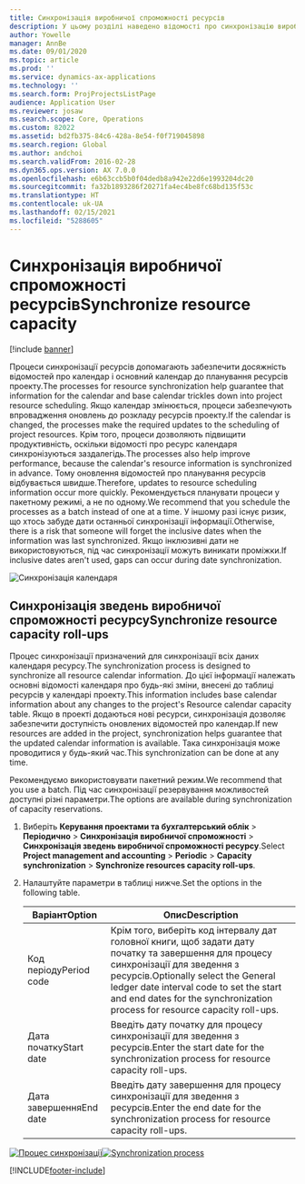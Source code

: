 ```yaml
---
title: Синхронізація виробничої спроможності ресурсів
description: У цьому розділі наведено відомості про синхронізацію виробничої спроможності ресурсу за різними календарями та проектами.
author: Yowelle
manager: AnnBe
ms.date: 09/01/2020
ms.topic: article
ms.prod: ''
ms.service: dynamics-ax-applications
ms.technology: ''
ms.search.form: ProjProjectsListPage
audience: Application User
ms.reviewer: josaw
ms.search.scope: Core, Operations
ms.custom: 82022
ms.assetid: bd2fb375-84c6-428a-8e54-f0f719045898
ms.search.region: Global
ms.author: andchoi
ms.search.validFrom: 2016-02-28
ms.dyn365.ops.version: AX 7.0.0
ms.openlocfilehash: e6b63ccb5b0f04dedb8a942e22d6e1993204dc20
ms.sourcegitcommit: fa32b1893286f20271fa4ec4be8fc68bd135f53c
ms.translationtype: HT
ms.contentlocale: uk-UA
ms.lasthandoff: 02/15/2021
ms.locfileid: "5288605"
---
```

# <a name="synchronize-resource-capacity"></a><span data-ttu-id="48075-103">Синхронізація виробничої спроможності ресурсів</span><span class="sxs-lookup"><span data-stu-id="48075-103">Synchronize resource capacity</span></span>

[!include [banner](../includes/banner.md)]

<span data-ttu-id="48075-104">Процеси синхронізації ресурсів допомагають забезпечити досяжність відомостей про календар і основний календар до планування ресурсів проекту.</span><span class="sxs-lookup"><span data-stu-id="48075-104">The processes for resource synchronization help guarantee that information for the calendar and base calendar trickles down into project resource scheduling.</span></span> <span data-ttu-id="48075-105">Якщо календар змінюється, процеси забезпечують впровадження оновлень до розкладу ресурсів проекту.</span><span class="sxs-lookup"><span data-stu-id="48075-105">If the calendar is changed, the processes make the required updates to the scheduling of project resources.</span></span> <span data-ttu-id="48075-106">Крім того, процеси дозволяють підвищити продуктивність, оскільки відомості про ресурс календаря синхронізуються заздалегідь.</span><span class="sxs-lookup"><span data-stu-id="48075-106">The processes also help improve performance, because the calendar's resource information is synchronized in advance.</span></span> <span data-ttu-id="48075-107">Тому оновлення відомостей про планування ресурсів відбувається швидше.</span><span class="sxs-lookup"><span data-stu-id="48075-107">Therefore, updates to resource scheduling information occur more quickly.</span></span> <span data-ttu-id="48075-108">Рекомендується планувати процеси у пакетному режимі, а не по одному.</span><span class="sxs-lookup"><span data-stu-id="48075-108">We recommend that you schedule the processes as a batch instead of one at a time.</span></span> <span data-ttu-id="48075-109">У іншому разі існує ризик, що хтось забуде дати останньої синхронізації інформації.</span><span class="sxs-lookup"><span data-stu-id="48075-109">Otherwise, there is a risk that someone will forget the inclusive dates when the information was last synchronized.</span></span> <span data-ttu-id="48075-110">Якщо інклюзивні дати не використовуються, під час синхронізації можуть виникати проміжки.</span><span class="sxs-lookup"><span data-stu-id="48075-110">If inclusive dates aren't used, gaps can occur during date synchronization.</span></span>

![Синхронізація календаря](./media/projectresourcing04-1024x471.jpg)

## <a name="synchronize-resource-capacity-roll-ups"></a><span data-ttu-id="48075-112">Синхронізація зведень виробничої спроможності ресурсу</span><span class="sxs-lookup"><span data-stu-id="48075-112">Synchronize resource capacity roll-ups</span></span>

<span data-ttu-id="48075-113">Процес синхронізації призначений для синхронізації всіх даних календаря ресурсу.</span><span class="sxs-lookup"><span data-stu-id="48075-113">The synchronization process is designed to synchronize all resource calendar information.</span></span> <span data-ttu-id="48075-114">До цієї інформації належать основні відомості календаря про будь-які зміни, внесені до таблиці ресурсів у календарі проекту.</span><span class="sxs-lookup"><span data-stu-id="48075-114">This information includes base calendar information about any changes to the project's Resource calendar capacity table.</span></span> <span data-ttu-id="48075-115">Якщо в проекті додаються нові ресурси, синхронізація дозволяє забезпечити доступність оновлених відомостей про календар.</span><span class="sxs-lookup"><span data-stu-id="48075-115">If new resources are added in the project, synchronization helps guarantee that the updated calendar information is available.</span></span> <span data-ttu-id="48075-116">Така синхронізація може проводитися у будь-який час.</span><span class="sxs-lookup"><span data-stu-id="48075-116">This synchronization can be done at any time.</span></span>

<span data-ttu-id="48075-117">Рекомендуємо використовувати пакетний режим.</span><span class="sxs-lookup"><span data-stu-id="48075-117">We recommend that you use a batch.</span></span> <span data-ttu-id="48075-118">Під час синхронізації резервування можливостей доступні різні параметри.</span><span class="sxs-lookup"><span data-stu-id="48075-118">The options are available during synchronization of capacity reservations.</span></span>

1. <span data-ttu-id="48075-119">Виберіть **Керування проектами та бухгалтерський облік** &gt; **Періодично** &gt; **Синхронізація виробничої спроможності** &gt; **Синхронізація зведень виробничої спроможності ресурсу**.</span><span class="sxs-lookup"><span data-stu-id="48075-119">Select **Project management and accounting** &gt; **Periodic** &gt; **Capacity synchronization** &gt; **Synchronize resources capacity roll-ups**.</span></span>
2. <span data-ttu-id="48075-120">Налаштуйте параметри в таблиці нижче.</span><span class="sxs-lookup"><span data-stu-id="48075-120">Set the options in the following table.</span></span>

    | <span data-ttu-id="48075-121">Варіант</span><span class="sxs-lookup"><span data-stu-id="48075-121">Option</span></span>      | <span data-ttu-id="48075-122">Опис</span><span class="sxs-lookup"><span data-stu-id="48075-122">Description</span></span> |
    |-------------|-------------|
    | <span data-ttu-id="48075-123">Код періоду</span><span class="sxs-lookup"><span data-stu-id="48075-123">Period code</span></span> | <span data-ttu-id="48075-124">Крім того, виберіть код інтервалу дат головної книги, щоб задати дату початку та завершення для процесу синхронізації для зведення з ресурсів.</span><span class="sxs-lookup"><span data-stu-id="48075-124">Optionally select the General ledger date interval code to set the start and end dates for the synchronization process for resource capacity roll-ups.</span></span> |
    | <span data-ttu-id="48075-125">Дата початку</span><span class="sxs-lookup"><span data-stu-id="48075-125">Start date</span></span>  | <span data-ttu-id="48075-126">Введіть дату початку для процесу синхронізації для зведення з ресурсів.</span><span class="sxs-lookup"><span data-stu-id="48075-126">Enter the start date for the synchronization process for resource capacity roll-ups.</span></span> |
    | <span data-ttu-id="48075-127">Дата завершення</span><span class="sxs-lookup"><span data-stu-id="48075-127">End date</span></span>    | <span data-ttu-id="48075-128">Введіть дату завершення для процесу синхронізації для зведення з ресурсів.</span><span class="sxs-lookup"><span data-stu-id="48075-128">Enter the end date for the synchronization process for resource capacity roll-ups.</span></span> |

<span data-ttu-id="48075-129">[![Процес синхронізації](./media/projectresourcing09.jpg)](./media/projectresourcing09.jpg)</span><span class="sxs-lookup"><span data-stu-id="48075-129">[![Synchronization process](./media/projectresourcing09.jpg)](./media/projectresourcing09.jpg)</span></span>


[!INCLUDE[footer-include](../includes/footer-banner.md)]